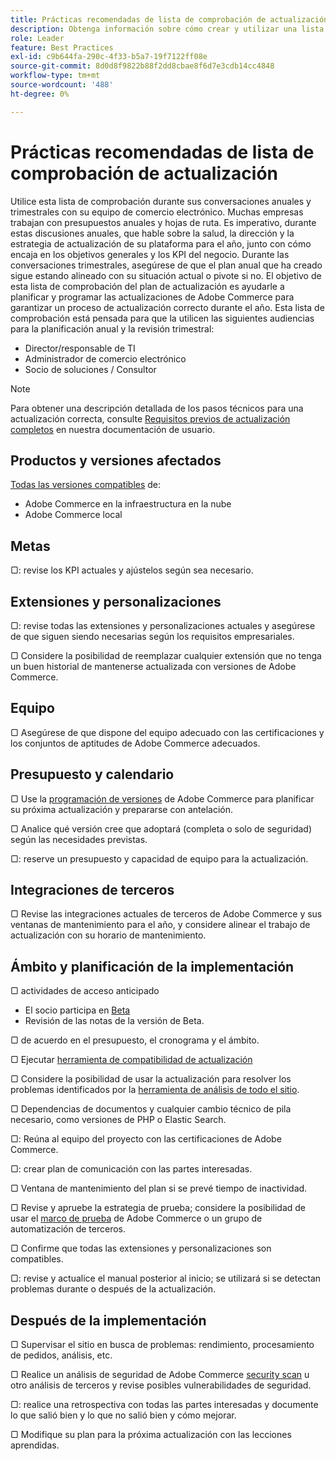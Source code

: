 ```yaml
---
title: Prácticas recomendadas de lista de comprobación de actualización
description: Obtenga información sobre cómo crear y utilizar una lista de comprobación de actualización para planificar su estrategia de actualización de Adobe Commerce.
role: Leader
feature: Best Practices
exl-id: c9b644fa-290c-4f33-b5a7-19f7122ff08e
source-git-commit: 8d0d8f9822b88f2dd8cbae8f6d7e3cdb14cc4848
workflow-type: tm+mt
source-wordcount: '488'
ht-degree: 0%

---
```


# Prácticas recomendadas de lista de comprobación de actualización

Utilice esta lista de comprobación durante sus conversaciones anuales y trimestrales con su equipo de comercio electrónico. Muchas empresas trabajan con presupuestos anuales y hojas de ruta. Es imperativo, durante estas discusiones anuales, que hable sobre la salud, la dirección y la estrategia de actualización de su plataforma para el año, junto con cómo encaja en los objetivos generales y los KPI del negocio. Durante las conversaciones trimestrales, asegúrese de que el plan anual que ha creado sigue estando alineado con su situación actual o pivote si no. El objetivo de esta lista de comprobación del plan de actualización es ayudarle a planificar y programar las actualizaciones de Adobe Commerce para garantizar un proceso de actualización correcto durante el año. Esta lista de comprobación está pensada para que la utilicen las siguientes audiencias para la planificación anual y la revisión trimestral:

- Director/responsable de TI
- Administrador de comercio electrónico
- Socio de soluciones / Consultor

>[!NOTE]
>
>Para obtener una descripción detallada de los pasos técnicos para una actualización correcta, consulte [Requisitos previos de actualización completos](../../../upgrade/prepare/prerequisites.md) en nuestra documentación de usuario.

## Productos y versiones afectados

[Todas las versiones compatibles](../../../release/versions.md) de:

- Adobe Commerce en la infraestructura en la nube
- Adobe Commerce local

## Metas

▢: revise los KPI actuales y ajústelos según sea necesario.

## Extensiones y personalizaciones

▢: revise todas las extensiones y personalizaciones actuales y asegúrese de que siguen siendo necesarias según los requisitos empresariales.

▢ Considere la posibilidad de reemplazar cualquier extensión que no tenga un buen historial de mantenerse actualizada con versiones de Adobe Commerce.

## Equipo

▢ Asegúrese de que dispone del equipo adecuado con las certificaciones y los conjuntos de aptitudes de Adobe Commerce adecuados.

## Presupuesto y calendario

▢ Use la [programación de versiones](../../../release/schedule.md) de Adobe Commerce para planificar su próxima actualización y prepararse con antelación.

▢ Analice qué versión cree que adoptará (completa o solo de seguridad) según las necesidades previstas.

▢: reserve un presupuesto y capacidad de equipo para la actualización.

## Integraciones de terceros

▢ Revise las integraciones actuales de terceros de Adobe Commerce y sus ventanas de mantenimiento para el año, y considere alinear el trabajo de actualización con su horario de mantenimiento.

## Ámbito y planificación de la implementación

▢ actividades de acceso anticipado

- El socio participa en [Beta](../../../release/beta.md)
- Revisión de las notas de la versión de Beta.

▢ de acuerdo en el presupuesto, el cronograma y el ámbito.

▢ Ejecutar [herramienta de compatibilidad de actualización](../../../upgrade/upgrade-compatibility-tool/overview.md)

▢ Considere la posibilidad de usar la actualización para resolver los problemas identificados por la [herramienta de análisis de todo el sitio](../../../tools/site-wide-analysis-tool/intro.md).

▢ Dependencias de documentos y cualquier cambio técnico de pila necesario, como versiones de PHP o Elastic Search.

▢: Reúna al equipo del proyecto con las certificaciones de Adobe Commerce.

▢: crear plan de comunicación con las partes interesadas.

▢ Ventana de mantenimiento del plan si se prevé tiempo de inactividad.

▢ Revise y apruebe la estrategia de prueba; considere la posibilidad de usar el [marco de prueba](https://developer.adobe.com/commerce/testing/) de Adobe Commerce o un grupo de automatización de terceros.

▢ Confirme que todas las extensiones y personalizaciones son compatibles.

▢: revise y actualice el manual posterior al inicio; se utilizará si se detectan problemas durante o después de la actualización.

## Después de la implementación

▢ Supervisar el sitio en busca de problemas: rendimiento, procesamiento de pedidos, análisis, etc.

▢ Realice un análisis de seguridad de Adobe Commerce [security scan](https://account.magento.com/scanner/dashboard/) u otro análisis de terceros y revise posibles vulnerabilidades de seguridad.

▢: realice una retrospectiva con todas las partes interesadas y documente lo que salió bien y lo que no salió bien y cómo mejorar.

▢ Modifique su plan para la próxima actualización con las lecciones aprendidas.
